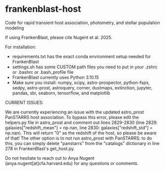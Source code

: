 # frankenblast-host
Code for rapid transient host association, photometry, and stellar population modeling

If using FrankenBlast, please cite Nugent et al. 2025.

For installation: 
  - requirements.txt has the exact conda environment setup needed for FrankenBlast
  - settings.sh has some CUSTOM path files you need to put in your .zshrc or .bashrc or .bash_profile file
  - FrankenBlast currently uses Python 3.10.15
  - Make sure you install: numpy, scipy, astro-prospector, python-fsps, sedpy, astro-prost, astroquery, corner, dustmaps, extinction, jupyter, pandas, sbi, seaborn, tensorflow, and matplotlib

CURRENT ISSUES:

We are currently experiencing an issue with the updated astro_prost PanSTARRS host association. To bypass this error, please edit the helpers.py file in astro_prost and comment out lines 2829-2830 (line 2829: galaxies["redshift_mean"] = np.nan, line 2830: galaxies["redshift_std"] = np.nan). This will return "0" as the redshift of the host, so please be aware of that! The other option is to not run astro_prost with PanSTARRS: to do this, you can simply delete "panstarrs" from the "catalogs" dictionary in line 278 in FrankenBlast's get_host.py.

Do not hesitate to reach out to Anya Nugent (anya.nugent[at]cfa.harvard.edu) for any questions or comments.
